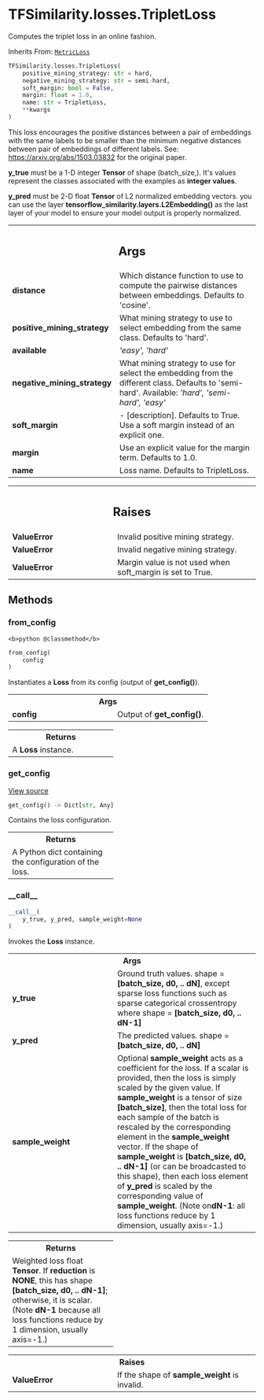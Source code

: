 # TFSimilarity.losses.TripletLoss





Computes the triplet loss in an online fashion.

Inherits From: [`MetricLoss`](../../TFSimilarity/losses/MetricLoss.md)

```python
TFSimilarity.losses.TripletLoss(
    positive_mining_strategy: str = hard,
    negative_mining_strategy: str = semi-hard,
    soft_margin: bool = False,
    margin: float = 1.0,
    name: str = TripletLoss,
    **kwargs
)
```



<!-- Placeholder for "Used in" -->

This loss encourages the positive distances between a pair of embeddings
with the same labels to be smaller than the minimum negative distances
between pair of embeddings of different labels.
See: https://arxiv.org/abs/1503.03832 for the original paper.


<b>y_true</b> must be  a 1-D integer <b>Tensor</b> of shape (batch_size,).
It's values represent the classes associated with the examples as
**integer  values**.

<b>y_pred</b> must be 2-D float <b>Tensor</b>  of L2 normalized embedding vectors.
you can use the layer <b>tensorflow_similarity.layers.L2Embedding()</b> as the
last layer of your model to ensure your model output is properly
normalized.

<!-- Tabular view -->
 <table class="responsive fixed orange">
<colgroup><col width="214px"><col></colgroup>
<tr><th colspan="2"><h2 class="add-link">Args</h2></th></tr>

<tr>
<td>
<b>distance</b>
</td>
<td>
Which distance function to use to compute
the pairwise distances between embeddings. Defaults to 'cosine'.
</td>
</tr><tr>
<td>
<b>positive_mining_strategy</b>
</td>
<td>
What mining strategy to
use to select embedding from the same class. Defaults to 'hard'.
</td>
</tr><tr>
<td>
<b>available</b>
</td>
<td>
<i>'easy', 'hard'</i>
</td>
</tr><tr>
<td>
<b>negative_mining_strategy</b>
</td>
<td>
What mining strategy to
use for select the embedding from the different class.
Defaults to 'semi-hard'. Available: <i>'hard', 'semi-hard', 'easy'</i>
</td>
</tr><tr>
<td>
<b>soft_margin</b>
</td>
<td>
- [description]. Defaults to True.
Use a soft margin instead of an explicit one.
</td>
</tr><tr>
<td>
<b>margin</b>
</td>
<td>
Use an explicit value for the margin
term. Defaults to 1.0.
</td>
</tr><tr>
<td>
<b>name</b>
</td>
<td>
Loss name. Defaults to TripletLoss.
</td>
</tr>
</table>



<!-- Tabular view -->
 <table class="responsive fixed orange">
<colgroup><col width="214px"><col></colgroup>
<tr><th colspan="2"><h2 class="add-link">Raises</h2></th></tr>

<tr>
<td>
<b>ValueError</b>
</td>
<td>
Invalid positive mining strategy.
</td>
</tr><tr>
<td>
<b>ValueError</b>
</td>
<td>
Invalid negative mining strategy.
</td>
</tr><tr>
<td>
<b>ValueError</b>
</td>
<td>
Margin value is not used when soft_margin is set
to True.
</td>
</tr>
</table>



## Methods

<h3 id="from_config">from_config</h3>

``<b>python
@classmethod</b>``

```python
from_config(
    config
)
```


Instantiates a <b>Loss</b> from its config (output of <b>get_config()</b>).


<!-- Tabular view -->
 <table class="responsive fixed orange">
<colgroup><col width="214px"><col></colgroup>
<tr><th colspan="2">Args</th></tr>

<tr>
<td>
<b>config</b>
</td>
<td>
Output of <b>get_config()</b>.
</td>
</tr>
</table>



<!-- Tabular view -->
 <table class="responsive fixed orange">
<colgroup><col width="214px"><col></colgroup>
<tr><th colspan="2">Returns</th></tr>
<tr class="alt">
<td colspan="2">
A <b>Loss</b> instance.
</td>
</tr>

</table>



<h3 id="get_config">get_config</h3>

<a target="_blank" href="https://github.com/tensorflow/similarity/blob/main/tensorflow_similarity/losses/metric_loss.py#L57-L71">View source</a>

```python
get_config() -> Dict[str, Any]
```


Contains the loss configuration.


<!-- Tabular view -->
 <table class="responsive fixed orange">
<colgroup><col width="214px"><col></colgroup>
<tr><th colspan="2">Returns</th></tr>
<tr class="alt">
<td colspan="2">
A Python dict containing the configuration of the loss.
</td>
</tr>

</table>



<h3 id="__call__">__call__</h3>

```python
__call__(
    y_true, y_pred, sample_weight=None
)
```


Invokes the <b>Loss</b> instance.


<!-- Tabular view -->
 <table class="responsive fixed orange">
<colgroup><col width="214px"><col></colgroup>
<tr><th colspan="2">Args</th></tr>

<tr>
<td>
<b>y_true</b>
</td>
<td>
Ground truth values. shape = <b>[batch_size, d0, .. dN]</b>, except
sparse loss functions such as sparse categorical crossentropy where
shape = <b>[batch_size, d0, .. dN-1]</b>
</td>
</tr><tr>
<td>
<b>y_pred</b>
</td>
<td>
The predicted values. shape = <b>[batch_size, d0, .. dN]</b>
</td>
</tr><tr>
<td>
<b>sample_weight</b>
</td>
<td>
Optional <b>sample_weight</b> acts as a coefficient for the
loss. If a scalar is provided, then the loss is simply scaled by the
given value. If <b>sample_weight</b> is a tensor of size <b>[batch_size]</b>, then
the total loss for each sample of the batch is rescaled by the
corresponding element in the <b>sample_weight</b> vector. If the shape of
<b>sample_weight</b> is <b>[batch_size, d0, .. dN-1]</b> (or can be broadcasted to
this shape), then each loss element of <b>y_pred</b> is scaled
by the corresponding value of <b>sample_weight</b>. (Note on<b>dN-1</b>: all loss
  functions reduce by 1 dimension, usually axis=-1.)
</td>
</tr>
</table>



<!-- Tabular view -->
 <table class="responsive fixed orange">
<colgroup><col width="214px"><col></colgroup>
<tr><th colspan="2">Returns</th></tr>
<tr class="alt">
<td colspan="2">
Weighted loss float <b>Tensor</b>. If <b>reduction</b> is <b>NONE</b>, this has
shape <b>[batch_size, d0, .. dN-1]</b>; otherwise, it is scalar. (Note <b>dN-1</b>
because all loss functions reduce by 1 dimension, usually axis=-1.)
</td>
</tr>

</table>



<!-- Tabular view -->
 <table class="responsive fixed orange">
<colgroup><col width="214px"><col></colgroup>
<tr><th colspan="2">Raises</th></tr>

<tr>
<td>
<b>ValueError</b>
</td>
<td>
If the shape of <b>sample_weight</b> is invalid.
</td>
</tr>
</table>





